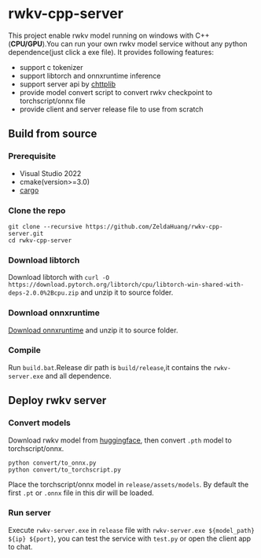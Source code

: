 
# rwkv-cpp-server
This project enable rwkv model running on windows with C++(**CPU/GPU**).You can run your own rwkv model service without any python dependence(just click a exe file). It provides following features:
- support c tokenizer
- support libtorch and onnxruntime inference
- support server api by [chttplib](https://github.com/yhirose/cpp-httplib)
- provide model convert script to convert rwkv checkpoint to torchscript/onnx file
- provide client and server release file to use from scratch
## Build from source
### Prerequisite
- Visual Studio 2022
- cmake(version>=3.0)
- [cargo](https://doc.rust-lang.org/cargo/getting-started/installation.html)
### Clone the repo
```
git clone --recursive https://github.com/ZeldaHuang/rwkv-cpp-server.git
cd rwkv-cpp-server
```
### Download libtorch
Download libtorch with `curl -O https://download.pytorch.org/libtorch/cpu/libtorch-win-shared-with-deps-2.0.0%2Bcpu.zip` and unzip it to source folder.
### Download onnxruntime
[Download onnxruntime](https://github.com/microsoft/onnxruntime/releases/download/v1.14.1/Microsoft.ML.OnnxRuntime.DirectML.1.14.1.zip) and unzip it to source folder.
### Compile
Run `build.bat`.Release dir path is `build/release`,it contains the `rwkv-server.exe` and all dependence.

## Deploy rwkv server

### Convert models
Download rwkv model from [huggingface](https://huggingface.co/BlinkDL), then convert `.pth` model to torchscript/onnx.
```
python convert/to_onnx.py
python convert/to_torchscript.py
```
Place the torchscript/onnx model in `release/assets/models`. By default the first `.pt` or `.onnx` file in this dir will be loaded.
### Run server
Execute `rwkv-server.exe` in `release` file with `rwkv-server.exe ${model_path} ${ip} ${port}`, you can test the service with `test.py` or open the client app to chat.
